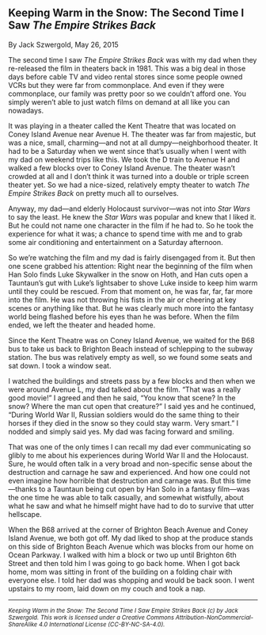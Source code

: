 ## Keeping Warm in the Snow: The Second Time I Saw *The Empire Strikes Back*

By Jack Szwergold, May 26, 2015

The second time I saw *The Empire Strikes Back* was with my dad when they re-released the film in theaters back in 1981. This was a big deal in those days before cable TV and video rental stores since some people owned VCRs but they were far from commonplace. And even if they were commonplace, our family was pretty poor so we couldn’t afford one. You simply weren’t able to just watch films on demand at all like you can nowadays.

It was playing in a theater called the Kent Theatre that was located on Coney Island Avenue near Avenue H. The theater was far from majestic, but was a nice, small, charming—and not at all dumpy—neighborhood theater. It had to be a Saturday when we went since that’s usually when I went with my dad on weekend trips like this. We took the D train to Avenue H and walked a few blocks over to Coney Island Avenue. The theater wasn’t crowded at all and I don’t think it was turned into a double or triple screen theater yet. So we had a nice-sized, relatively empty theater to watch *The Empire Strikes Back* on pretty much all to ourselves.

Anyway, my dad—and elderly Holocaust survivor—was not into *Star Wars* to say the least. He knew the *Star Wars* was popular and knew that I liked it. But he could not name one character in the film if he had to. So he took the experience for what it was; a chance to spend time with me and to grab some air conditioning and entertainment on a Saturday afternoon.

So we’re watching the film and my dad is fairly disengaged from it. But then one scene grabbed his attention: Right near the beginning of the film when Han Solo finds Luke Skywalker in the snow on Hoth, and Han cuts open a Tauntaun’s gut with Luke’s lightsaber to shove Luke inside to keep him warm until they could be rescued. From that moment on, he was far, far, far more into the film. He was not throwing his fists in the air or cheering at key scenes or anything like that. But he was clearly much more into the fantasy world being flashed before his eyes than he was before. When the film ended, we left the theater and headed home.

Since the Kent Theatre was on Coney Island Avenue, we waited for the B68 bus to take us back to Brighton Beach instead of schlepping to the subway station. The bus was relatively empty as well, so we found some seats and sat down. I took a window seat.

I watched the buildings and streets pass by a few blocks and then when we were around Avenue L, my dad talked about the film. “That was a really good movie!” I agreed and then he said, “You know that scene? In the snow? Where the man cut open that creature?” I said yes and he continued, “During World War II, Russian soldiers would do the same thing to their horses if they died in the snow so they could stay warm. Very smart.” I nodded and simply said yes. My dad was facing forward and smiling.

That was one of the only times I can recall my dad ever communicating so glibly to me about his experiences during World War II and the Holocaust. Sure, he would often talk in a very broad and non-specific sense about the destruction and carnage he saw and experienced. And how one could not even imagine how horrible that destruction and carnage was. But this time—thanks to a Tauntaun being cut open by Han Solo in a fantasy film—was the one time he was able to talk casually, and somewhat wistfully, about what he saw and what he himself might have had to do to survive that utter hellscape.

When the B68 arrived at the corner of Brighton Beach Avenue and Coney Island Avenue, we both got off. My dad liked to shop at the produce stands on this side of Brighton Beach Avenue which was blocks from our home on Ocean Parkway. I walked with him a block or two up until Brighton 6th Street and then told him I was going to go back home. When I got back home, mom was sitting in front of the building on a folding chair with everyone else. I told her dad was shopping and would be back soon. I went upstairs to my room, laid down on my couch and took a nap.

***

<sup>*Keeping Warm in the Snow: The Second Time I Saw Empire Strikes Back (c) by Jack Szwergold. This work is licensed under a Creative Commons Attribution-NonCommercial-ShareAlike 4.0 International License (CC-BY-NC-SA-4.0).*</sup>